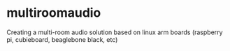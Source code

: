 multiroomaudio
==============

Creating a multi-room audio solution based on linux arm boards (raspberry pi, cubieboard, beaglebone black, etc)
